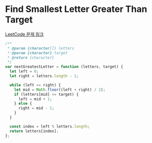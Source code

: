 # Find Smallest Letter Greater Than Target

[LeetCode 문제 링크](https://leetcode.com/problems/find-smallest-letter-greater-than-target)

```javascript
/**
 * @param {character[]} letters
 * @param {character} target
 * @return {character}
 */
var nextGreatestLetter = function (letters, target) {
  let left = 0;
  let right = letters.length - 1;

  while (left <= right) {
    let mid = Math.floor((left + right) / 2);
    if (letters[mid] <= target) {
      left = mid + 1;
    } else {
      right = mid - 1;
    }
  }

  const index = left % letters.length;
  return letters[index];
};
```
